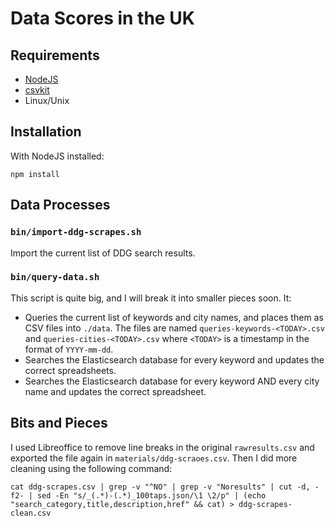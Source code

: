 # Data Scores in the UK

## Requirements

- [NodeJS](https://nodejs.org/)
- [csvkit](https://csvkit.readthedocs.io/en/1.0.3/index.html)
- Linux/Unix

## Installation

With NodeJS installed:

```
npm install
```

## Data Processes

### `bin/import-ddg-scrapes.sh`

Import the current list of DDG search results.

### `bin/query-data.sh`

This script is quite big, and I will break it into smaller pieces soon. It:

- Queries the current list of keywords  and city names, and places them as CSV
  files into `./data`. The  files are named `queries-keywords-<TODAY>.csv` and
  `queries-cities-<TODAY>.csv` where `<TODAY>` is a timestamp in the format of
  `YYYY-mm-dd`.
- Searches the Elasticsearch database for every keyword and updates the
  correct spreadsheets.
- Searches the Elasticsearch database for every keyword AND every city name
  and updates the correct spreadsheet.

## Bits and Pieces

I used Libreoffice to remove line breaks in the original `rawresults.csv` and
exported the file again in `materials/ddg-scraoes.csv`. Then I did more
cleaning using the following command:

    cat ddg-scrapes.csv | grep -v "^NO" | grep -v "Noresults" | cut -d, -f2- | sed -En "s/_(.*)-(.*)_100taps.json/\1 \2/p" | (echo "search_category,title,description,href" && cat) > ddg-scrapes-clean.csv
